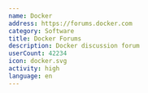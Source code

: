 ```yaml
---
name: Docker
address: https://forums.docker.com
category: Software
title: Docker Forums
description: Docker discussion forum
userCount: 42234
icon: docker.svg
activity: high
language: en
---
```

